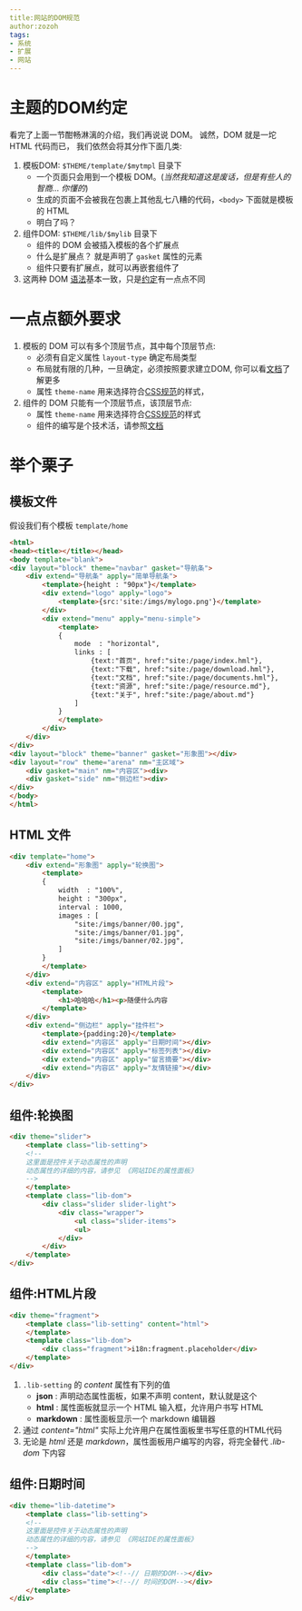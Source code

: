 ```yaml
---
title:网站的DOM规范
author:zozoh
tags:
- 系统
- 扩展
- 网站
---
```



# 主题的DOM约定

看完了上面一节酣畅淋漓的介绍，我们再说说 DOM。 诚然，DOM 就是一坨 HTML 代码而已，
我们依然会将其分作下面几类:

1. 模板DOM: `$THEME/template/$mytmpl` 目录下
    * 一个页面只会用到一个模板 DOM。(*当然我知道这是废话，但是有些人的智商... 你懂的*)
    * 生成的页面不会被我在包裹上其他乱七八糟的代码，`<body>` 下面就是模板的 HTML
    * 明白了吗？
2. 组件DOM: `$THEME/lib/$mylib` 目录下
    * 组件的 DOM 会被插入模板的各个扩展点
    * 什么是扩展点？ 就是声明了 `gasket` 属性的元素
    * 组件只要有扩展点，就可以再嵌套组件了
3. 这两种 DOM [语法][dom]基本一致，只是[约定](#一点点额外要求)有一点点不同

# 一点点额外要求

1. 模板的 DOM 可以有多个顶层节点，其中每个顶层节点:
    * 必须有自定义属性 `layout-type` 确定布局类型
    * 布局就有限的几种，一旦确定，必须按照要求建立DOM, 你可以看[文档][layout]了解更多
    * 属性 `theme-name` 用来选择符合[CSS规范][css]的样式，
2. 组件的 DOM 只能有一个顶层节点，该顶层节点:
    * 属性 `theme-name` 用来选择符合[CSS规范][css]的样式
    * 组件的编写是个技术活，请参照[文档][lib]

# 举个栗子

## 模板文件

假设我们有个模板 `template/home`

```html
<html>
<head><title></title></head>
<body template="blank">
<div layout="block" theme="navbar" gasket="导航条">
    <div extend="导航条" apply="简单导航条">
        <template>{height : "90px"}</template>
        <div extend="logo" apply="logo">
            <template>{src:'site:/imgs/mylogo.png'}</template>
        </div>
        <div extend="menu" apply="menu-simple">
            <template>
            {
                mode  : "horizontal",
                links : [
                    {text:"首页", href:"site:/page/index.hml"},
                    {text:"下载", href:"site:/page/download.hml"},
                    {text:"文档", href:"site:/page/documents.hml"},
                    {text:"资源", href:"site:/page/resource.md"},
                    {text:"关于", href:"site:/page/about.md"}
                ]
            }
            </template>
        </div>
    </div>
</div>
<div layout="block" theme="banner" gasket="形象图"></div>
<div layout="row" theme="arena" nm="主区域">
    <div gasket="main" nm="内容区"><div>
    <div gasket="side" nm="侧边栏"><div>
</div>
</body>
</html>
```

## HTML 文件

```html
<div template="home">
    <div extend="形象图" apply="轮换图">
        <template>
        {
            width  : "100%",
            height : "300px",
            interval : 1000,
            images : [
                "site:/imgs/banner/00.jpg",
                "site:/imgs/banner/01.jpg",
                "site:/imgs/banner/02.jpg",
            ]
        }
        </template>
    </div>
    <div extend="内容区" apply="HTML片段">
        <template>
            <h1>哈哈哈</h1><p>随便什么内容
        </template>
    </div>
    <div extend="侧边栏" apply="挂件栏">
        <template>{padding:20}</template>
        <div extend="内容区" apply="日期时间"></div>
        <div extend="内容区" apply="标签列表"></div>
        <div extend="内容区" apply="留言摘要"></div>
        <div extend="内容区" apply="友情链接"></div>
    </div>
</div> 
```

## 组件:轮换图

```html
<div theme="slider">
    <template class="lib-setting">
    <!--
    这里面是控件关于动态属性的声明
    动态属性的详细的内容，请参见 《网站IDE的属性面板》
    -->
    </template>
    <template class="lib-dom">
        <div class="slider slider-light">
            <div class="wrapper">
                <ul class="slider-items">
                <ul> 
            </div>
        </div>
    </template>
</div>
```

## 组件:HTML片段

```html
<div theme="fragment">
    <template class="lib-setting" content="html">
    </template>
    <template class="lib-dom">
        <div class="fragment">i18n:fragment.placeholder</div>
    </template>
</div>
```

1. `.lib-setting` 的 *content* 属性有下列的值
    + **json** : 声明动态属性面板，如果不声明 content，默认就是这个
    + **html** : 属性面板就显示一个 HTML 输入框，允许用户书写 HTML
    + **markdown** : 属性面板显示一个 markdown 编辑器
2. 通过 *content="html"* 实际上允许用户在属性面板里书写任意的HTML代码
3. 无论是 *html* 还是 *markdown*，属性面板用户编写的内容，将完全替代 *.lib-dom* 下内容

## 组件:日期时间

```html
<div theme="lib-datetime">
    <template class="lib-setting">
    <!--
    这里面是控件关于动态属性的声明
    动态属性的详细的内容，请参见 《网站IDE的属性面板》
    -->
    </template>
    <template class="lib-dom">
        <div class="date"><!--// 日期的DOM--></div> 
        <div class="time"><!--// 时间的DOM--></div> 
    </template>
</div>
```


[theme]:  ext_site_theme.md      "网站的主题"
[dom]:    ext_site_rule_dom.md   "网站的DOM规范"
[js]:     ext_site_rule_js.md    "网站的JS规范"
[css]:    ext_site_rule_css.md   "网站的CSS规范"
[i18n]:   ext_site_rule_i18n.md  "网站的本地化规范"
[layout]: ext_site_layout.md     "网站的布局"
[lib]:    ext_site_lib.md        "网站的组件编写规范"

